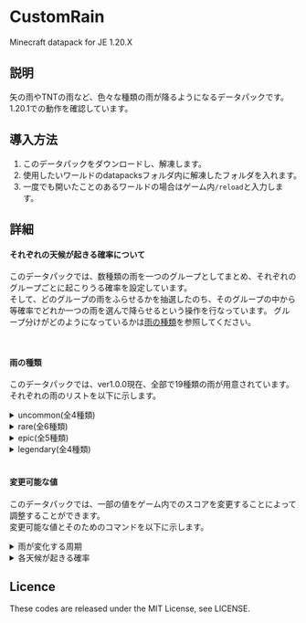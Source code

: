 # CustomRain
Minecraft datapack for JE 1.20.X  

## 説明
矢の雨やTNTの雨など、色々な種類の雨が降るようになるデータパックです。  
1.20.1での動作を確認しています。   

## 導入方法
1. このデータパックをダウンロードし、解凍します。  
2. 使用したいワールドのdatapacksフォルダ内に解凍したフォルダを入れます。　　  
3. 一度でも開いたことのあるワールドの場合はゲーム内`/reload`と入力します。   

## 詳細

 #### それぞれの天候が起きる確率について
このデータパックでは、数種類の雨を一つのグループとしてまとめ、それぞれのグループごとに起こりうる確率を設定しています。  
そして、どのグループの雨をふらせるかを抽選したのち、そのグループの中から等確率でどれか一つの雨を選んで降らせるという操作を行なっています。
グループ分けがどのようになっているかは[雨の種類](#雨の種類)を参照してください。

<br>

 #### 雨の種類
このデータパックでは、ver1.0.0現在、全部で19種類の雨が用意されています。  
それぞれの雨のリストを以下に示します。  
<details><summary>uncommon(全4種類)</summary>

```
1. 矢の雨: 矢の雨を降らせます。  
2. 経験値: 少量の経験値の雨を降らせます。
3. トライデント: トライデントの雨を降らせます。  
4. 炎: 炎の雨を降らせます。
```
</details>
<details><summary>rare(全6種類)</summary>

```
1. ランダムアイテム: ランダムな種類のアイテムを降らせます。
2. ランダムモブ: ランダムな種類のモブを降らせます。（ウォーデンなどのボスモブは対象外です。）
3. ランダムポーション: バニラで入手できるスプラッシュポーションをランダムに降らせます。
4. ランダムブロック: ランダムな種類のブロックを降らせます。
5. ウィザースカル: ウィザースカルの雨です。
6. 食料: 食料の中からランダムなものを降らせます。
```
</details>
<details><summary>epic(全5種類)</summary>

```
1. 衝撃波: 衝撃波の雨を降らせます。全ての雨の中で唯一、天井を貫通します。
2. TNT: 着火済みTNTの雨を降らせます。
3. 雷: 雷の雨を降らせます。
4. 黄金: 金系アイテムの雨を降らせます。
5. 敵対モブ: プレイヤーに敵対的なモブの雨を降らせます。(ウォーデン、エンダードラゴン、ウィザーは対象外です。)
``` 
</details>
<details><summary>legendary(全4種類)</summary>

```
1. 鍛治型: 鍛治型の雨を降らせます。
2. 財宝: 鉱石や鉱石ブロックの雨を降らせます。
3. 火球: ファイヤーボールの雨を降らせます。威力は通常よりも大きくなっています。
4. ドラゴンブレス: ドラゴンブレスの雨を降らせます。
```
</details>

<br>

 #### 変更可能な値
このデータパックでは、一部の値をゲーム内でのスコアを変更することによって調整することができます。  
変更可能な値とそのためのコマンドを以下に示します。　　
<details><summary>雨が変化する周期</summary>

<br>

・ 天候が変化するまでにかかる時間の最大値をtick（1/20秒）で指定できます。デフォルトは1200(60秒)です。   
```
/scoreboard players set #weather_cycle_max CR <好きな値>
```   

<br>

・ 天候が変化するまでにかかる時間の最小値をtick（1/20秒）で指定できます。デフォルトは600(30秒)です。   
```
/scoreboard players set #weather_cycle_min CR <好きな値>
```

</details>
<details><summary>各天候が起きる確率</summary>

<br>

・　何の雨も発生しない確率の重みを設定できます。デフォルトは0です。  
```
/scoreboard players set #initial_weight CR_common <好きな値>
```

<br>

・　グループuncommonの天候が起きる確率の重みを設定できます。デフォルトは50です。  
```
/scoreboard players set #initial_weight CR_uncommon <好きな値>
```

<br>

・　グループrareの天候が起きる確率の重みを設定できます。デフォルトは30です。  
```
/scoreboard players set #initial_weight CR_rare <好きな値>
```

<br>

・ グループepicの天候が起きる確率の重みを設定できます。デフォルトは15です。  
```
/scoreboard players set #initial_weight CR_epic <好きな値>
```

<br>

・ グループlegendaryの天候が起きる確率の重みを設定できます。デフォルトは5です。  
```
/scoreboard players set #initial_weight CR_legendary <好きな値>
```
</details>

## Licence
These codes are released under the MIT License, see LICENSE.



